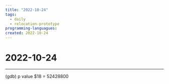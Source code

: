 ```yaml
---
title: "2022-10-24"
tags:
  - daily
  - relocation-prototype
programming-languagues:
created: 2022-10-24
---
```

# 2022-10-24
---
(gdb) p value
$18 = 52428800
